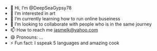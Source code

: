 - 👋 Hi, I’m @DeepSeaGypsy78
- 👀 I’m interested in art
- 🌱 I’m currently learning how to run online buseiness
- 💞️ I’m looking to collaborate with people who is in the same journey
- 📫 How to reach me jasmelk@yahoo.com
- 😄 Pronouns: ...
- ⚡ Fun fact: I sspeak 5 languages and amazing cook

<!---
DeepSeaGypsy78/DeepSeaGypsy78 is a ✨ special ✨ repository because its `README.md` (this file) appears on your GitHub profile.
You can click the Preview link to take a look at your changes.
--->
